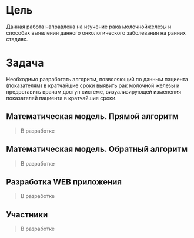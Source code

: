 # Цель
Данная работа направлена на изучение рака молочнойжелезы и способах выявления данного онкологического заболевания на ранних стадиях.
# Задача
Необходимо разработать алгоритм, позволяющий по данным пациента (показателям) в кратчайшие сроки выявить рак молочной железы и предоставить врачам доступ системе, визуализирующей изменения показателей пациента в кратчайшие сроки.
## Математическая модель. Прямой алгоритм
> В разработке
## Математическая модель. Обратный алгоритм
> В разработке
## Разработка WEB приложения
> В разработке
## Участники
> В разработке
